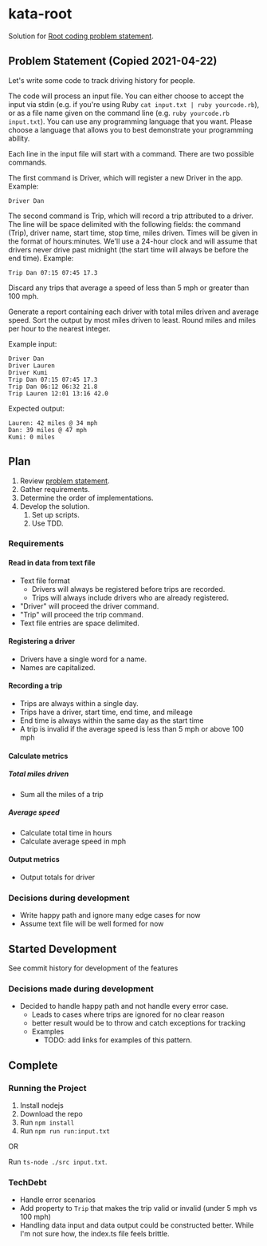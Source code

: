 # kata-root

Solution for [Root coding problem statement](https://gist.githubusercontent.com/dan-manges/1e1854d0704cb9132b74/raw/cb3370dad0042e5a3e96ef67489e15d1071a3a7a/Root.md).

## Problem Statement (Copied 2021-04-22)

Let's write some code to track driving history for people.

The code will process an input file. You can either choose to accept the input via stdin (e.g. if you're using Ruby `cat input.txt | ruby yourcode.rb`), or as a file name given on the command line (e.g. `ruby yourcode.rb input.txt`). You can use any programming language that you want. Please choose a language that allows you to best demonstrate your programming ability.

Each line in the input file will start with a command. There are two possible commands.

The first command is Driver, which will register a new Driver in the app. Example:

`Driver Dan`

The second command is Trip, which will record a trip attributed to a driver. The line will be space delimited with the following fields: the command (Trip), driver name, start time, stop time, miles driven. Times will be given in the format of hours:minutes. We'll use a 24-hour clock and will assume that drivers never drive past midnight (the start time will always be before the end time). Example:

`Trip Dan 07:15 07:45 17.3`

Discard any trips that average a speed of less than 5 mph or greater than 100 mph.

Generate a report containing each driver with total miles driven and average speed. Sort the output by most miles driven to least. Round miles and miles per hour to the nearest integer.

Example input:

```
Driver Dan
Driver Lauren
Driver Kumi
Trip Dan 07:15 07:45 17.3
Trip Dan 06:12 06:32 21.8
Trip Lauren 12:01 13:16 42.0
```

Expected output:

```
Lauren: 42 miles @ 34 mph
Dan: 39 miles @ 47 mph
Kumi: 0 miles
```

## Plan

1. Review [problem statement](#problem-statement).
2. Gather requirements.
3. Determine the order of implementations.
4. Develop the solution.
   1. Set up scripts.
   2. Use TDD.

### Requirements

#### Read in data from text file

* Text file format
  * Drivers will always be registered before trips are recorded.
  * Trips will always include drivers who are already registered.
* "Driver" will proceed the driver command.
* "Trip" will proceed the trip command.
* Text file entries are space delimited.

#### Registering a driver

* Drivers have a single word for a name.
* Names are capitalized.

#### Recording a trip

* Trips are always within a single day.
* Trips have a driver, start time, end time, and mileage
* End time is always within the same day as the start time
* A trip is invalid if the average speed is less than 5 mph or above 100 mph

#### Calculate metrics

##### Total miles driven

* Sum all the miles of a trip

##### Average speed 

* Calculate total time in hours
* Calculate average speed in mph

#### Output metrics

* Output totals for driver

### Decisions during development

* Write happy path and ignore many edge cases for now
* Assume text file will be well formed for now

## Started Development

See commit history for development of the features

### Decisions made during development

* Decided to handle happy path and not handle every error case.
  * Leads to cases where trips are ignored for no clear reason
  * better result would be to throw and catch exceptions for tracking
  * Examples
    * TODO: add links for examples of this pattern.

## Complete

### Running the Project

1. Install nodejs
2. Download the repo
3. Run `npm install`
4. Run `npm run run:input.txt`

OR

Run `ts-node ./src input.txt`.

### TechDebt

* Handle error scenarios
* Add property to `Trip` that makes the trip valid or invalid (under 5 mph vs 100 mph)
* Handling data input and data output could be constructed better. While I'm not sure how, the index.ts file feels brittle.